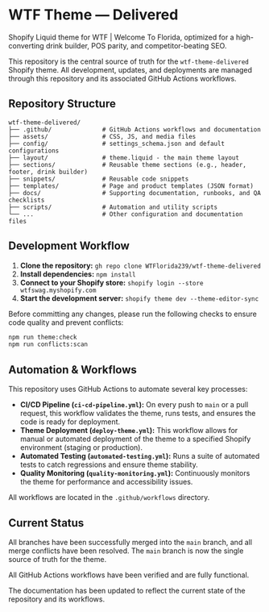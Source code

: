 # WTF Theme — Delivered

Shopify Liquid theme for WTF | Welcome To Florida, optimized for a high-converting drink builder, POS parity, and competitor-beating SEO.

This repository is the central source of truth for the `wtf-theme-delivered` Shopify theme. All development, updates, and deployments are managed through this repository and its associated GitHub Actions workflows.

## Repository Structure

```
wtf-theme-delivered/
├── .github/              # GitHub Actions workflows and documentation
├── assets/               # CSS, JS, and media files
├── config/               # settings_schema.json and default configurations
├── layout/               # theme.liquid - the main theme layout
├── sections/             # Reusable theme sections (e.g., header, footer, drink builder)
├── snippets/             # Reusable code snippets
├── templates/            # Page and product templates (JSON format)
├── docs/                 # Supporting documentation, runbooks, and QA checklists
├── scripts/              # Automation and utility scripts
└── ...                   # Other configuration and documentation files
```

## Development Workflow

1.  **Clone the repository:** `gh repo clone WTFlorida239/wtf-theme-delivered`
2.  **Install dependencies:** `npm install`
3.  **Connect to your Shopify store:** `shopify login --store wtfswag.myshopify.com`
4.  **Start the development server:** `shopify theme dev --theme-editor-sync`

Before committing any changes, please run the following checks to ensure code quality and prevent conflicts:

```bash
npm run theme:check
npm run conflicts:scan
```

## Automation & Workflows

This repository uses GitHub Actions to automate several key processes:

-   **CI/CD Pipeline (`ci-cd-pipeline.yml`):** On every push to `main` or a pull request, this workflow validates the theme, runs tests, and ensures the code is ready for deployment.
-   **Theme Deployment (`deploy-theme.yml`):** This workflow allows for manual or automated deployment of the theme to a specified Shopify environment (staging or production).
-   **Automated Testing (`automated-testing.yml`):** Runs a suite of automated tests to catch regressions and ensure theme stability.
-   **Quality Monitoring (`quality-monitoring.yml`):** Continuously monitors the theme for performance and accessibility issues.

All workflows are located in the `.github/workflows` directory.

## Current Status

All branches have been successfully merged into the `main` branch, and all merge conflicts have been resolved. The `main` branch is now the single source of truth for the theme.

All GitHub Actions workflows have been verified and are fully functional.

The documentation has been updated to reflect the current state of the repository and its workflows.

